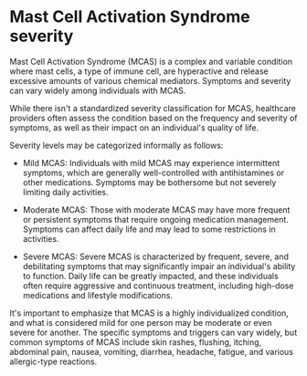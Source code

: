 # Mast Cell Activation Syndrome severity

Mast Cell Activation Syndrome (MCAS) is a complex and variable condition where mast cells, a type of immune cell, are hyperactive and release excessive amounts of various chemical mediators. Symptoms and severity can vary widely among individuals with MCAS. 

While there isn't a standardized severity classification for MCAS, healthcare providers often assess the condition based on the frequency and severity of symptoms, as well as their impact on an individual's quality of life. 

Severity levels may be categorized informally as follows:

* Mild MCAS: Individuals with mild MCAS may experience intermittent symptoms, which are generally well-controlled with antihistamines or other medications. Symptoms may be bothersome but not severely limiting daily activities.

* Moderate MCAS: Those with moderate MCAS may have more frequent or persistent symptoms that require ongoing medication management. Symptoms can affect daily life and may lead to some restrictions in activities.

* Severe MCAS: Severe MCAS is characterized by frequent, severe, and debilitating symptoms that may significantly impair an individual's ability to function. Daily life can be greatly impacted, and these individuals often require aggressive and continuous treatment, including high-dose medications and lifestyle modifications.

It's important to emphasize that MCAS is a highly individualized condition, and what is considered mild for one person may be moderate or even severe for another. The specific symptoms and triggers can vary widely, but common symptoms of MCAS include skin rashes, flushing, itching, abdominal pain, nausea, vomiting, diarrhea, headache, fatigue, and various allergic-type reactions.
